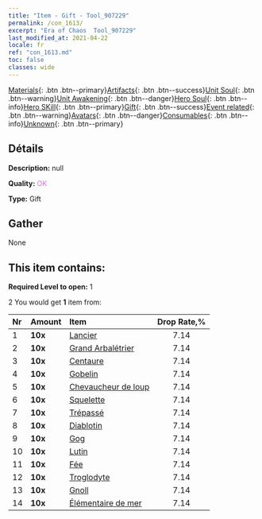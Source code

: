 ```yaml
---
title: "Item - Gift - Tool_907229"
permalink: /con_1613/
excerpt: "Era of Chaos  Tool_907229"
last_modified_at: 2021-04-22
locale: fr
ref: "con_1613.md"
toc: false
classes: wide
---
```

 [Materials](/ItemsFR/){: .btn .btn--primary}[Artifacts](/ItemsFR/Artifacts/){: .btn .btn--success}[Unit Soul](/ItemsFR/UnitSoul/){: .btn .btn--warning}[Unit Awakening](/ItemsFR/UnitAwakening/){: .btn .btn--danger}[Hero Soul](/ItemsFR/HeroSoul/){: .btn .btn--info}[Hero SKill](/ItemsFR/HeroSkill/){: .btn .btn--primary}[Gift](/ItemsFR/Gift/){: .btn .btn--success}[Event related](/ItemsFR/Events/){: .btn .btn--warning}[Avatars](/ItemsFR/Avatars/){: .btn .btn--danger}[Consumables](/ItemsFR/Consumables/){: .btn .btn--info}[Unknown](/ItemsFR/Unknown/){: .btn .btn--primary}

## Détails
 **Description:** null

 **Quality:** <span style="color: #DA70D6">OK</span>

 **Type:** Gift

## Gather

  None

## This item contains:

 **Required Level to open:** 1

 2 You would get **1** item  from:

  | Nr | Amount |     Item    | Drop Rate,% |
  |:---|:-------|:------------|:---------:|
  | 1 |  **10x** | [Lancier](/fr/Items/unt_190/) | 7.14 | 
  | 2 |  **10x** | [Grand Arbalétrier](/fr/Items/unt_191/) | 7.14 | 
  | 3 |  **10x** | [Centaure](/fr/Items/unt_199/) | 7.14 | 
  | 4 |  **10x** | [Gobelin](/fr/Items/unt_217/) | 7.14 | 
  | 5 |  **10x** | [Chevaucheur de loup](/fr/Items/unt_218/) | 7.14 | 
  | 6 |  **10x** | [Squelette](/fr/Items/unt_208/) | 7.14 | 
  | 7 |  **10x** | [Trépassé](/fr/Items/unt_209/) | 7.14 | 
  | 8 |  **10x** | [Diablotin](/fr/Items/unt_226/) | 7.14 | 
  | 9 |  **10x** | [Gog](/fr/Items/unt_227/) | 7.14 | 
  | 10 |  **10x** | [Lutin](/fr/Items/unt_235/) | 7.14 | 
  | 11 |  **10x** | [Fée](/fr/Items/unt_262/) | 7.14 | 
  | 12 |  **10x** | [Troglodyte](/fr/Items/unt_244/) | 7.14 | 
  | 13 |  **10x** | [Gnoll](/fr/Items/unt_253/) | 7.14 | 
  | 14 |  **10x** | [Élémentaire de mer](/fr/Items/unt_275/) | 7.14 | 
